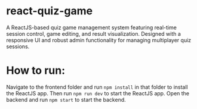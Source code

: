# react-quiz-game
A ReactJS-based quiz game management system featuring real-time session control,  game editing, and result visualization. Designed with a responsive UI and robust admin functionality for managing multiplayer quiz sessions.


# How to run:

Navigate to the frontend folder and run `npm install` in that folder to install the ReactJS app. Then run `npm run dev` to start the ReactJS app.
Open the backend and run `npm start` to start the backend.

